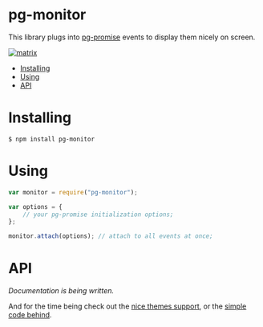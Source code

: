 pg-monitor
===========

This library plugs into [pg-promise] events to display them nicely on screen.

[![matrix](http://s2.postimg.org/4hgqhkzih/matrix.gif)](http://s2.postimg.org/4hgqhkzih/matrix.gif)

* [Installing](#installing)
* [Using](#using)
* [API](#api)

# Installing
```
$ npm install pg-monitor
```

# Using

```javascript
var monitor = require("pg-monitor");

var options = {
    // your pg-promise initialization options;
};

monitor.attach(options); // attach to all events at once;
```

[pg-promise]:https://github.com/vitaly-t/pg-promise

# API

*Documentation is being written.*

And for the time being check out the [nice themes support](https://github.com/vitaly-t/pg-monitor/wiki/Color-Themes),
or the [simple code behind](https://github.com/vitaly-t/pg-monitor/blob/master/lib/index.js).
